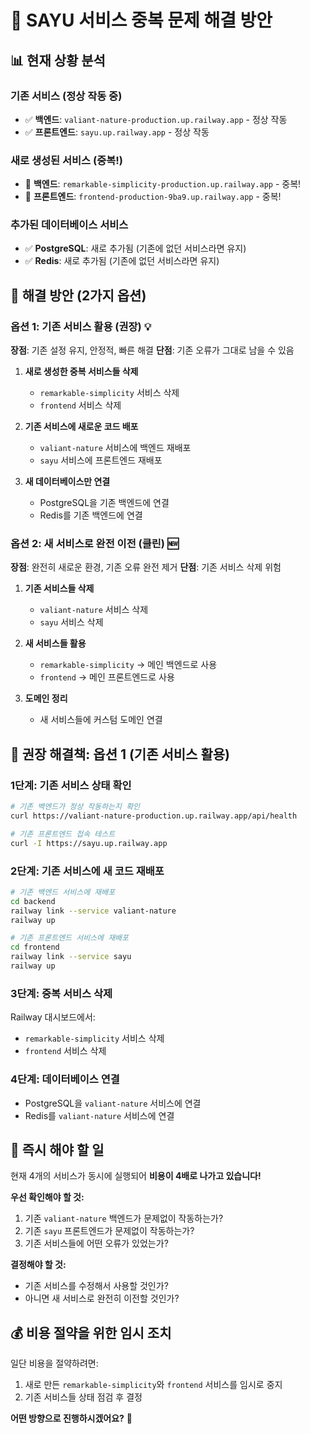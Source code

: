 # 🚨 SAYU 서비스 중복 문제 해결 방안

## 📊 현재 상황 분석

### 기존 서비스 (정상 작동 중)
- ✅ **백엔드**: `valiant-nature-production.up.railway.app` - 정상 작동
- ✅ **프론트엔드**: `sayu.up.railway.app` - 정상 작동

### 새로 생성된 서비스 (중복!)
- 🔄 **백엔드**: `remarkable-simplicity-production.up.railway.app` - 중복!
- 🔄 **프론트엔드**: `frontend-production-9ba9.up.railway.app` - 중복!

### 추가된 데이터베이스 서비스
- ✅ **PostgreSQL**: 새로 추가됨 (기존에 없던 서비스라면 유지)
- ✅ **Redis**: 새로 추가됨 (기존에 없던 서비스라면 유지)

## 🎯 해결 방안 (2가지 옵션)

### 옵션 1: 기존 서비스 활용 (권장) 💡
**장점**: 기존 설정 유지, 안정적, 빠른 해결
**단점**: 기존 오류가 그대로 남을 수 있음

1. **새로 생성한 중복 서비스들 삭제**
   - `remarkable-simplicity` 서비스 삭제
   - `frontend` 서비스 삭제

2. **기존 서비스에 새로운 코드 배포**
   - `valiant-nature` 서비스에 백엔드 재배포
   - `sayu` 서비스에 프론트엔드 재배포

3. **새 데이터베이스만 연결**
   - PostgreSQL을 기존 백엔드에 연결
   - Redis를 기존 백엔드에 연결

### 옵션 2: 새 서비스로 완전 이전 (클린) 🆕
**장점**: 완전히 새로운 환경, 기존 오류 완전 제거
**단점**: 기존 서비스 삭제 위험

1. **기존 서비스들 삭제**
   - `valiant-nature` 서비스 삭제
   - `sayu` 서비스 삭제

2. **새 서비스들 활용**
   - `remarkable-simplicity` → 메인 백엔드로 사용
   - `frontend` → 메인 프론트엔드로 사용

3. **도메인 정리**
   - 새 서비스들에 커스텀 도메인 연결

## 🔧 권장 해결책: 옵션 1 (기존 서비스 활용)

### 1단계: 기존 서비스 상태 확인
```bash
# 기존 백엔드가 정상 작동하는지 확인
curl https://valiant-nature-production.up.railway.app/api/health

# 기존 프론트엔드 접속 테스트
curl -I https://sayu.up.railway.app
```

### 2단계: 기존 서비스에 새 코드 재배포
```bash
# 기존 백엔드 서비스에 재배포
cd backend
railway link --service valiant-nature
railway up

# 기존 프론트엔드 서비스에 재배포  
cd frontend
railway link --service sayu
railway up
```

### 3단계: 중복 서비스 삭제
Railway 대시보드에서:
- `remarkable-simplicity` 서비스 삭제
- `frontend` 서비스 삭제

### 4단계: 데이터베이스 연결
- PostgreSQL을 `valiant-nature` 서비스에 연결
- Redis를 `valiant-nature` 서비스에 연결

## 🚨 즉시 해야 할 일

현재 4개의 서비스가 동시에 실행되어 **비용이 4배로 나가고 있습니다!**

**우선 확인해야 할 것:**
1. 기존 `valiant-nature` 백엔드가 문제없이 작동하는가?
2. 기존 `sayu` 프론트엔드가 문제없이 작동하는가?
3. 기존 서비스들에 어떤 오류가 있었는가?

**결정해야 할 것:**
- 기존 서비스를 수정해서 사용할 것인가?
- 아니면 새 서비스로 완전히 이전할 것인가?

## 💰 비용 절약을 위한 임시 조치

일단 비용을 절약하려면:
1. 새로 만든 `remarkable-simplicity`와 `frontend` 서비스를 임시로 중지
2. 기존 서비스들 상태 점검 후 결정

**어떤 방향으로 진행하시겠어요?** 🤔